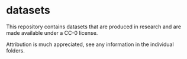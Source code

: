 # datasets

This repository contains datasets that are produced in research and are made available under a CC-0 license.

Attribution is much appreciated, see any information in the individual folders.

